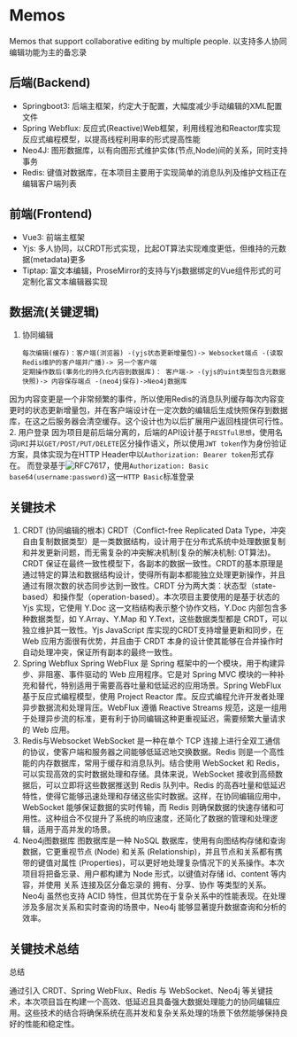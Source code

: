 # Memos
Memos that support collaborative editing by multiple people.
以支持多人协同编辑功能为主的备忘录

## 后端(Backend)
- Springboot3: 后端主框架，约定大于配置，大幅度减少手动编辑的XML配置文件
- Spring Webflux: 反应式(Reactive)Web框架，利用线程池和Reactor库实现反应式编程模型，以提高线程利用率的形式提高性能
- Neo4J: 图形数据库，以有向图形式维护实体(节点,Node)间的关系，同时支持事务
- Redis: 键值对数据库，在本项目主要用于实现简单的消息队列及维护文档正在编辑客户端列表

## 前端(Frontend)
- Vue3: 前端主框架
- Yjs: 多人协同，以CRDT形式实现，比起OT算法实现难度更低，但维持的元数据(metadata)更多
- Tiptap: 富文本编辑，ProseMirror的支持与Yjs数据绑定的Vue组件形式的可定制化富文本编辑器实现

## 数据流(关键逻辑)
1. 协同编辑
    ```
    每次编辑(缓存)：客户端(浏览器) -(yjs状态更新增量包)-> Websocket端点 -(读取Redis维护的客户端并广播)-> 另一个客户端
    定期操作数后(事务化的持久化内容到数据库)： 客户端-> -(yjs的uint类型包含元数据快照)-> 内容保存端点 -(neo4j保存)->Neo4j数据库
    ```
因为内容变更是一个非常频繁的事件，所以使用Redis的消息队列缓存每次内容变更时的状态更新增量包，并在客户端设计在一定次数的编辑后生成快照保存到数据库，在这之后服务器会清空缓存。这个设计也为以后扩展用户返回栈提供可行性。
2. 用户登录
因为项目是前后端分离的，后端的API设计基于`RESTful思想`，使用名词`URI`并以`GET/POST/PUT/DELETE`区分操作语义，所以使用`JWT token`作为身份验证方案，具体实现为在HTTP Header中以`Authorization: Bearer token`形式存在。
而登录基于![RFC7617](https://datatracker.ietf.org/doc/html/rfc7617)，使用`Authorization: Basic base64(username:password)`这一`HTTP Basic`标准登录

## 关键技术
1. CRDT (协同编辑的根本)
CRDT（Conflict-free Replicated Data Type，冲突自由复制数据类型）是一类数据结构，设计用于在分布式系统中处理数据复制和并发更新问题，而无需复杂的冲突解决机制(复杂的解决机制: OT算法)。CRDT 保证在最终一致性模型下，各副本的数据一致性。CRDT的基本原理是通过特定的算法和数据结构设计，使得所有副本都能独立处理更新操作，并且通过有限次数的状态同步达到一致性。CRDT 分为两大类：状态型（state-based）和操作型（operation-based）。本次项目主要使用的是基于状态的 Yjs 实现，它使用 Y.Doc 这一文档结构表示整个协作文档，Y.Doc 内部包含多种数据类型，如 Y.Array、Y.Map 和 Y.Text，这些数据类型都是 CRDT，可以独立维护其一致性。Yjs JavaScript 库实现的CRDT支持增量更新和同步，在 Web 应用方面很有优势，并且由于 CRDT 本身的设计使其能够在合并操作时自动处理冲突，保证所有副本的最终一致性。
2. Spring Webflux
Spring WebFlux 是 Spring 框架中的一个模块，用于构建异步、非阻塞、事件驱动的 Web 应用程序。它是对 Spring MVC 模块的一种补充和替代，特别适用于需要高吞吐量和低延迟的应用场景。Spring WebFlux 基于反应式编程模型，使用 Project Reactor 库。反应式编程允许开发者处理异步数据流和处理背压。WebFlux 遵循 Reactive Streams 规范，这是一组用于处理异步流的标准，更有利于协同编辑这种更重视延迟，需要频繁大量请求的 Web 应用。
3. Redis与Websocket
WebSocket 是一种在单个 TCP 连接上进行全双工通信的协议，使客户端和服务器之间能够低延迟地交换数据。Redis 则是一个高性能的内存数据库，常用于缓存和消息队列。结合使用 WebSocket 和 Redis，可以实现高效的实时数据处理和存储。具体来说，WebSocket 接收到高频数据后，可以立即将这些数据推送到 Redis 队列中。Redis 的高吞吐量和低延迟特性，使得它能够迅速处理和存储这些实时数据。这样，在协同编辑应用中，WebSocket 能够保证数据的实时传输，而 Redis 则确保数据的快速存储和可用性。这种组合不仅提升了系统的响应速度，还简化了数据的管理和处理逻辑，适用于高并发的场景。
4. Neo4j图数据库
图数据库是一种 NoSQL 数据库，使用有向图结构存储和查询数据，它更重视节点 (Node) 和关系 (Relationship)，并且节点和关系都有携带的键值对属性 (Properties)，可以更好地处理复杂情况下的关系操作。本次项目将把备忘录、用户都构建为 Node 形式，以键值对存储 id、content 等内容，并使用 关系 连接及区分备忘录的 拥有、分享、协作 等类型的关系。Neo4j 虽然也支持 ACID 特性，但其优势在于复杂关系中的性能表现。在处理涉及多层次关系和实时查询的场景中，Neo4j 能够显著提升数据查询和分析的效率。

## 关键技术总结
总结

通过引入 CRDT、Spring WebFlux、Redis 与 WebSocket、Neo4j 等关键技术，本次项目旨在构建一个高效、低延迟且具备强大数据处理能力的协同编辑应用。这些技术的结合将确保系统在高并发和复杂关系处理的场景下依然能够保持良好的性能和稳定性。
